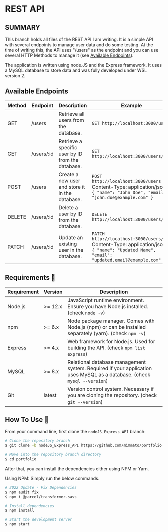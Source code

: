 <!DOCTYPE html>
<html>
<body>

# REST API 

## SUMMARY
This branch holds all files of the REST API I am writing. It is a simple API with several endpoints to manage user data and do some testing. 
At the time of writing this, the API uses "/users" as the endpoint and you can use several HTTP Methods to manage it (see [Available Endpoints](#available-endpoints)).

The application is written using node.JS and the Express framework. It uses a MySQL database to store data and was fully developed under WSL version 2.

## Available Endpoints

| Method | Endpoint         | Description                                | Example                                                                                                            |
|--------|------------------|--------------------------------------------|--------------------------------------------------------------------------------------------------------------------|
| GET    | /users           | Retrieve all users from the database.      | `GET http://localhost:3000/users`                                                                                  |
| GET    | /users/:id       | Retrieve a specific user by ID from the database. | `GET http://localhost:3000/users/123`                                                                              |
| POST   | /users           | Create a new user and store it in the database. | `POST http://localhost:3000/users` <br> Content-Type: application/json <br> `{ "name": "John Doe", "email": "john.doe@example.com" }` |
| DELETE | /users/:id       | Delete a user by ID from the database.     | `DELETE http://localhost:3000/users/123`                                                                           |
| PATCH  | /users/:id       | Update an existing user in the database.   | `PATCH http://localhost:3000/users/123` <br> Content-Type: application/json <br> `{ "name": "Updated Name", "email": "updated.email@example.com" }` |

## Requirements 🔧


| Requirement       | Version         | Description                                                                                     |
|-------------------|-----------------|-------------------------------------------------------------------------------------------------|
| Node.js           | >= 12.x         | JavaScript runtime environment. Ensure you have Node.js installed.   (check ```node -v```)                           |
| npm      | >= 6.x   | Node package manager. Comes with Node.js (npm) or can be installed separately (yarn). (check ```npm -v```)           |
| Express           | >= 4.x          | Web framework for Node.js. Used for building the API. (check ```npm list express```)                                     |
| MySQL             | >= 8.x          | Relational database management system. Required if your application uses MySQL as a database. (check ```mysql --version```)  |                  |
| Git               | latest          | Version control system. Necessary if you are cloning the repository. (check ```git --version```)                            |

## How To Use 🔧

From your command line, first clone the `nodeJS_Express_API` branch:

```bash
# Clone the repository branch
$ git clone -b nodeJS_Express_API https://github.com/mimmato/portfolio.git

# Move into the repository branch directory
$ cd portfolio
```

After that, you can install the dependencies either using NPM or Yarn.

Using NPM: Simply run the below commands.

```bash
# 2022 Update - Fix Dependencies
$ npm audit fix
$ npm i @parcel/transformer-sass

# Install dependencies
$ npm install

# Start the development server
$ npm start
```
            

</body>
</html>